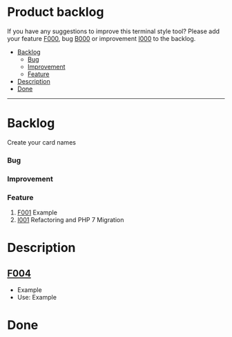 # Product backlog
If you have any suggestions to improve this terminal style tool? Please add your feature [F000](), bug [B000]() or improvement [I000]() to the backlog.

- [Backlog](#backlog)
    - [Bug](#bug)
    - [Improvement](#improvement)
    - [Feature](#feature)
- [Description](#description)
- [Done](#done)

***

# Backlog
Create your card names

### Bug
### Improvement
### Feature
1. [F001](#F001) Example
2. [I001](#I001) Refactoring and PHP 7 Migration

# Description

## [F004]()
- Example
- Use: Example

# Done